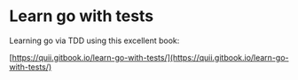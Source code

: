 # Learn go with tests

Learning go via TDD using this excellent book:

[https://quii.gitbook.io/learn-go-with-tests/](https://quii.gitbook.io/learn-go-with-tests/)
